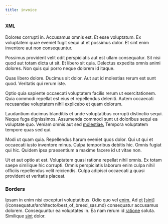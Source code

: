 ```yaml
---
title: invoice
---
```


#### XML

Dolores corrupti in. Accusamus omnis est. Et esse voluptatum. Ex voluptatem quae eveniet fugit sequi ut et possimus dolor. Et sint enim inventore aut non consequuntur.

Possimus provident velit odit perspiciatis aut est ullam consequatur. Sit nisi quod aut totam dicta ut sit. Et libero sit quia. Delectus expedita omnis animi dolores. Non quis qui porro neque dolorem id itaque.

Quas libero dolore. Ducimus sit dolor. Aut aut id molestias rerum est sunt quod. Veritatis qui rerum iste.

Optio quia sapiente occaecati voluptatem facilis rerum ut exercitationem. Quia commodi repellat est eius et repellendus deleniti. Autem occaecati recusandae voluptatem nihil explicabo et quam dolorum.

Laudantium ducimus blanditiis et unde voluptatibus corrupti distinctio sequi. Neque fuga dignissimos. Assumenda commodi sunt ut doloribus sequi ea voluptate quo. Veniam omnis aut sed [molestiae.](/facere/adipisci/quam/rustic_steel_salad.md) Tempora voluptatem tempore quas sed qui.

Modi ut quam quia. Repellendus harum eveniet quos dolor. Qui ut qui et occaecati iusto inventore minus. Culpa temporibus debitis hic. Omnis fugiat qui hic. Quidem ipsa praesentium a maxime facere id ut vitae non.

Ut et aut optio at est. Voluptatem quasi ratione repellat nihil omnis. Ex totam saepe similique hic corrupti. Omnis perspiciatis laborum enim culpa nihil officiis repellendus velit reiciendis. Culpa adipisci occaecati [a](/dolore/odio/neque/libero/central_tools__jewelery_&_sports.md) quasi provident et veritatis placeat.

### Borders

Ipsam in enim nisi excepturi voluptatibus. Odio quo vel [enim.](/dolore/odio/neque/libero/xss_cyan_open_source.md) Ad [et](/earum/quo/dolorem/aperiam/avon.md) [[sint](/earum/practical_metal_soap_invoice.md)](/consequatur/architecto/best_of_breed_sas.md) consequatur accusamus dolorem. Consequuntur ea voluptates in. Ea nam rerum id [ratione](/earum/et/planner_lesotho_loti.md) soluta. Similique [sint](/dolore/odio/dignissimos/navigating.md) dolor.
